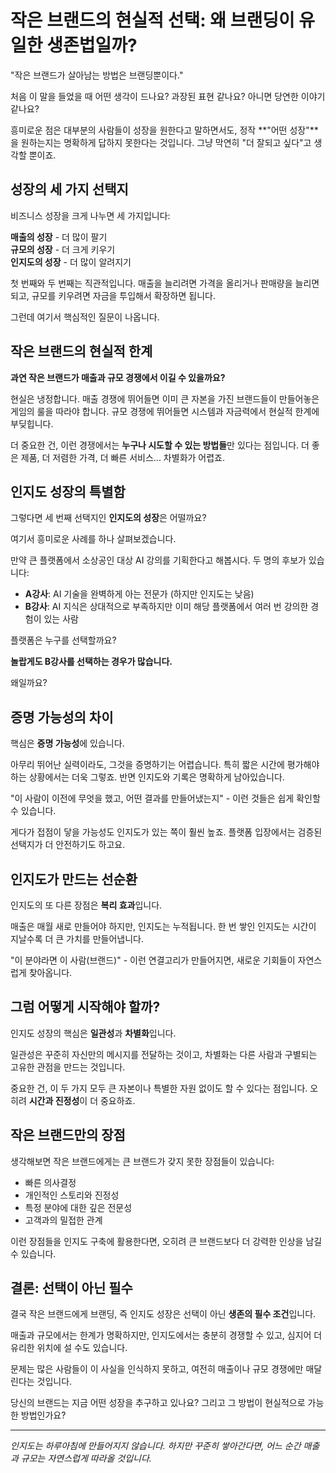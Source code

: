 # 작은 브랜드의 현실적 선택: 왜 브랜딩이 유일한 생존법일까?

"작은 브랜드가 살아남는 방법은 브랜딩뿐이다."

처음 이 말을 들었을 때 어떤 생각이 드나요? 과장된 표현 같나요? 아니면 당연한 이야기 같나요?

흥미로운 점은 대부분의 사람들이 성장을 원한다고 말하면서도, 정작 **"어떤 성장"**을 원하는지는 명확하게 답하지 못한다는 것입니다. 그냥 막연히 "더 잘되고 싶다"고 생각할 뿐이죠.

## 성장의 세 가지 선택지

비즈니스 성장을 크게 나누면 세 가지입니다:

**매출의 성장** - 더 많이 팔기  
**규모의 성장** - 더 크게 키우기  
**인지도의 성장** - 더 많이 알려지기

첫 번째와 두 번째는 직관적입니다. 매출을 늘리려면 가격을 올리거나 판매량을 늘리면 되고, 규모를 키우려면 자금을 투입해서 확장하면 됩니다.

<!-- CONTENT_IMAGE_1 -->

그런데 여기서 핵심적인 질문이 나옵니다.

## 작은 브랜드의 현실적 한계

**과연 작은 브랜드가 매출과 규모 경쟁에서 이길 수 있을까요?**

현실은 냉정합니다. 매출 경쟁에 뛰어들면 이미 큰 자본을 가진 브랜드들이 만들어놓은 게임의 룰을 따라야 합니다. 규모 경쟁에 뛰어들면 시스템과 자금력에서 현실적 한계에 부딪힙니다.

더 중요한 건, 이런 경쟁에서는 **누구나 시도할 수 있는 방법들**만 있다는 점입니다. 더 좋은 제품, 더 저렴한 가격, 더 빠른 서비스... 차별화가 어렵죠.

## 인지도 성장의 특별함

그렇다면 세 번째 선택지인 **인지도의 성장**은 어떨까요?

여기서 흥미로운 사례를 하나 살펴보겠습니다.

만약 큰 플랫폼에서 소상공인 대상 AI 강의를 기획한다고 해봅시다. 두 명의 후보가 있습니다:

- **A강사**: AI 기술을 완벽하게 아는 전문가 (하지만 인지도는 낮음)
- **B강사**: AI 지식은 상대적으로 부족하지만 이미 해당 플랫폼에서 여러 번 강의한 경험이 있는 사람

플랫폼은 누구를 선택할까요?

**놀랍게도 B강사를 선택하는 경우가 많습니다.**

왜일까요?

## 증명 가능성의 차이

핵심은 **증명 가능성**에 있습니다.

아무리 뛰어난 실력이라도, 그것을 증명하기는 어렵습니다. 특히 짧은 시간에 평가해야 하는 상황에서는 더욱 그렇죠. 반면 인지도와 기록은 명확하게 남아있습니다.

"이 사람이 이전에 무엇을 했고, 어떤 결과를 만들어냈는지" - 이런 것들은 쉽게 확인할 수 있습니다.

게다가 접점이 닿을 가능성도 인지도가 있는 쪽이 훨씬 높죠. 플랫폼 입장에서는 검증된 선택지가 더 안전하기도 하고요.

## 인지도가 만드는 선순환

인지도의 또 다른 장점은 **복리 효과**입니다.

매출은 매월 새로 만들어야 하지만, 인지도는 누적됩니다. 한 번 쌓인 인지도는 시간이 지날수록 더 큰 가치를 만들어냅니다.

<!-- CONTENT_IMAGE_2 -->

"이 분야라면 이 사람(브랜드)" - 이런 연결고리가 만들어지면, 새로운 기회들이 자연스럽게 찾아옵니다.

## 그럼 어떻게 시작해야 할까?

인지도 성장의 핵심은 **일관성**과 **차별화**입니다.

일관성은 꾸준히 자신만의 메시지를 전달하는 것이고, 차별화는 다른 사람과 구별되는 고유한 관점을 만드는 것입니다.

중요한 건, 이 두 가지 모두 큰 자본이나 특별한 자원 없이도 할 수 있다는 점입니다. 오히려 **시간과 진정성**이 더 중요하죠.

## 작은 브랜드만의 장점

생각해보면 작은 브랜드에게는 큰 브랜드가 갖지 못한 장점들이 있습니다:

- 빠른 의사결정
- 개인적인 스토리와 진정성  
- 특정 분야에 대한 깊은 전문성
- 고객과의 밀접한 관계

이런 장점들을 인지도 구축에 활용한다면, 오히려 큰 브랜드보다 더 강력한 인상을 남길 수 있습니다.

## 결론: 선택이 아닌 필수

결국 작은 브랜드에게 브랜딩, 즉 인지도 성장은 선택이 아닌 **생존의 필수 조건**입니다.

매출과 규모에서는 한계가 명확하지만, 인지도에서는 충분히 경쟁할 수 있고, 심지어 더 유리한 위치에 설 수도 있습니다.

문제는 많은 사람들이 이 사실을 인식하지 못하고, 여전히 매출이나 규모 경쟁에만 매달린다는 것입니다.

당신의 브랜드는 지금 어떤 성장을 추구하고 있나요? 그리고 그 방법이 현실적으로 가능한 방법인가요?

---

*인지도는 하루아침에 만들어지지 않습니다. 하지만 꾸준히 쌓아간다면, 어느 순간 매출과 규모는 자연스럽게 따라올 것입니다.*